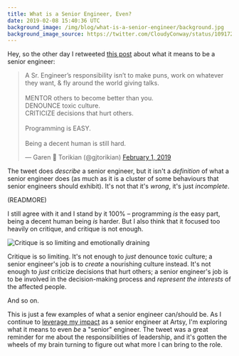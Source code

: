 ```yaml
---
title: What is a Senior Engineer, Even?
date: 2019-02-08 15:40:36 UTC
background_image: /img/blog/what-is-a-senior-engineer/background.jpg
background_image_source: https://twitter.com/CloudyConway/status/1091721333883523072
---
```


Hey, so the other day I retweeted [this post](https://twitter.com/gjtorikian/status/1091465574998249472) about what it means to be a senior engineer:

<blockquote class="twitter-tweet" data-lang="en"><p lang="en" dir="ltr">A Sr. Engineer’s responsibility isn’t to make puns, work on whatever they want, &amp; fly around the world giving talks.<br><br>MENTOR others to become better than you.<br>DENOUNCE toxic culture.<br>CRITICIZE decisions that hurt others.<br><br>Programming is EASY. <br><br>Being a decent human is still hard.</p>&mdash; Garen 🥀 Torikian (@gjtorikian) <a href="https://twitter.com/gjtorikian/status/1091465574998249472?ref_src=twsrc%5Etfw">February 1, 2019</a></blockquote> <script async src="https://platform.twitter.com/widgets.js" charset="utf-8"></script>

The tweet does _describe_ a senior engineer, but it isn't a _definition_ of what a senior engineer does (as much as it is a cluster of some behaviours that senior engineers should exhibit). It's not that it's _wrong_, it's just _incomplete_.

(READMORE)

I still agree with it and I stand by it 100% – programming _is_ the easy part, being a decent human being _is_ harder. But I also think that it focused too heavily on critique, and critique is not enough.

![Critique is so limiting and emotionally draining](/img/blog/what-is-a-senior-engineer/critique.gif)

Critique is so limiting. It's not enough to _just_ denounce toxic culture; a senior engineer's job is to _create_ a nourishing culture instead. It's not enough to _just_ criticize decisions that hurt others; a senior engineer's job is to be involved in the decision-making process and _represent the interests_ of the affected people.

And so on.

This is just a few examples of what a senior engineer can/should be. As I continue to [leverage my impact](https://github.com/artsy/README/blob/973a2b6563e045c69f3568a4c0a256c222cb9ff3/culture/engineering-principles.md#leverage-your-impact) as a senior engineer at Artsy, I'm exploring what it means to even _be_ a "senior" engineer. The tweet was a great reminder for me about the responsibilities of leadership, and it's gotten the wheels of my brain turning to figure out what more I can bring to the role.

